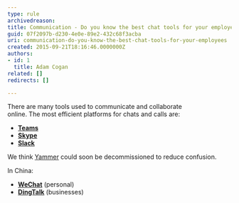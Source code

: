 ```yaml
---
type: rule
archivedreason: 
title: Communication - Do you know the best chat tools for your employees?
guid: 07f2097b-d230-4e0e-89e2-432c68f3acba
uri: communication-do-you-know-the-best-chat-tools-for-your-employees
created: 2015-09-21T18:16:46.0000000Z
authors:
- id: 1
  title: Adam Cogan
related: []
redirects: []

---
```


There are many tools used to communicate and collaborate online. The most efficient platforms for chats and calls are:

<!--endintro-->

* [**Teams**](https&#58;//products.office.com/en-ca/microsoft-teams/group-chat-software)
* **[Skype](https&#58;//www.skype.com/)**
* **[Slack](https&#58;//slack.com/)**


We think [Yammer](https&#58;//www.yammer.com/) could soon be decommissioned to reduce confusion.

In China:

* **[WeChat](https&#58;//web.wechat.com/)**  (personal)
* **[DingTalk](https&#58;//www.dingtalk.com/en)**  (businesses)
